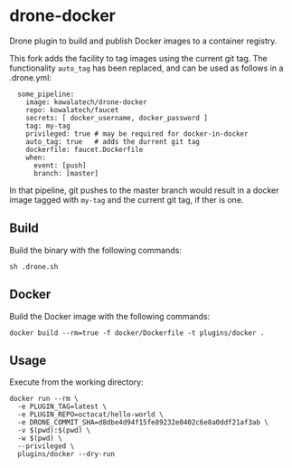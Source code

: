 # drone-docker

Drone plugin to build and publish Docker images to a container registry.

This fork adds the facility to tag images using the current git tag. The functionality `auto_tag` has been replaced, and can be used as follows in a .drone.yml:

```
  some_pipeline:
    image: kowalatech/drone-docker
    repo: kowalatech/faucet
    secrets: [ docker_username, docker_password ]
    tag: my-tag
    privileged: true # may be required for docker-in-docker
    auto_tag: true   # adds the durrent git tag
    dockerfile: faucet.Dockerfile
    when:
      event: [push]
      branch: [master]
```

In that pipeline, git pushes to the master branch would result in a docker image tagged with `my-tag` and the current git tag, if ther is one.

## Build

Build the binary with the following commands:

```
sh .drone.sh
```

## Docker

Build the Docker image with the following commands:

```
docker build --rm=true -f docker/Dockerfile -t plugins/docker .
```

## Usage

Execute from the working directory:

```
docker run --rm \
  -e PLUGIN_TAG=latest \
  -e PLUGIN_REPO=octocat/hello-world \
  -e DRONE_COMMIT_SHA=d8dbe4d94f15fe89232e0402c6e8a0ddf21af3ab \
  -v $(pwd):$(pwd) \
  -w $(pwd) \
  --privileged \
  plugins/docker --dry-run
```

